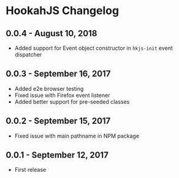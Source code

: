# HookahJS Changelog

## 0.0.4 - August 10, 2018

* Added support for Event object constructor in `hkjs-init` event dispatcher

## 0.0.3 - September 16, 2017

* Added e2e browser testing
* Fixed issue with Firefox event listener
* Added better support for pre-seeded classes

## 0.0.2 - September 15, 2017

* Fixed issue with main pathname in NPM package

## 0.0.1 - September 12, 2017

* First release
